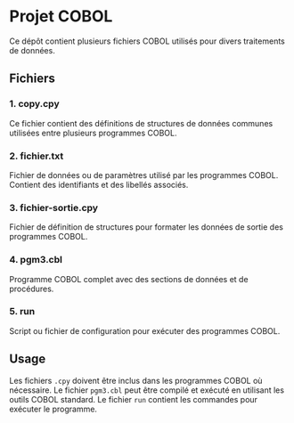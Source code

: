# Projet COBOL

Ce dépôt contient plusieurs fichiers COBOL utilisés pour divers traitements de données.

## Fichiers

### 1. copy.cpy
Ce fichier contient des définitions de structures de données communes utilisées entre plusieurs programmes COBOL.

### 2. fichier.txt
Fichier de données ou de paramètres utilisé par les programmes COBOL. Contient des identifiants et des libellés associés.

### 3. fichier-sortie.cpy
Fichier de définition de structures pour formater les données de sortie des programmes COBOL.

### 4. pgm3.cbl
Programme COBOL complet avec des sections de données et de procédures.

### 5. run
Script ou fichier de configuration pour exécuter des programmes COBOL.

## Usage
Les fichiers 
`.cpy` doivent être inclus dans les programmes COBOL où nécessaire. Le fichier
`pgm3.cbl` peut être compilé et exécuté en utilisant les outils COBOL standard. Le fichier
`run` contient les commandes pour exécuter le programme.

